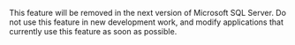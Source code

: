 This feature will be removed in the next version of Microsoft SQL Server. Do not use this feature in new development work, and modify applications that currently use this feature as soon as possible.
